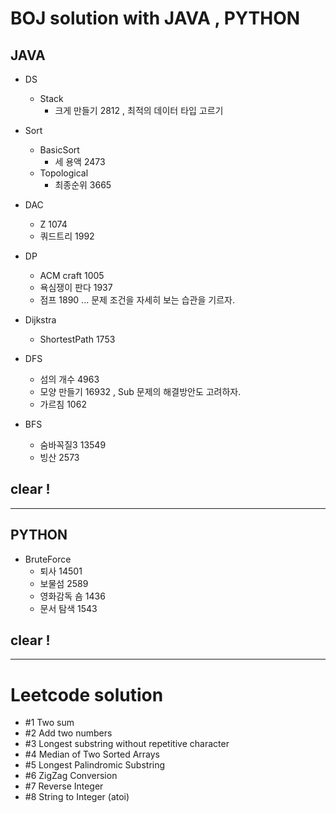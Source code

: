 # BOJ solution with JAVA , PYTHON
              
## JAVA

- DS
   - Stack
      - 크게 만들기 2812 , 최적의 데이터 타입 고르기
- Sort
   - BasicSort
       - 세 용액 2473 
   - Topological
       - 최종순위 3665
       
       
- DAC
   - Z 1074
   - 쿼드트리 1992
   
- DP
   - ACM craft 1005
   - 욕심쟁이 판다 1937
   - 점프 1890 ... 문제 조건을 자세히 보는 습관을 기르자.
   
- Dijkstra
   - ShortestPath 1753

- DFS
   - 섬의 개수 4963
   - 모양 만들기 16932 , Sub 문제의 해결방안도 고려하자.
   - 가르침 1062

- BFS
   - 숨바꼭질3 13549
   - 빙산 2573
   
## clear !


------------------

## PYTHON

- BruteForce
   - 퇴사 14501
   - 보물섬 2589
   - 영화감독 숌 1436
   - 문서 탐색 1543

## clear !

------------------

# Leetcode solution

- #1 Two sum
- #2 Add two numbers
- #3 Longest substring without repetitive character
- #4 Median of Two Sorted Arrays
- #5 Longest Palindromic Substring 
- #6 ZigZag Conversion
- #7 Reverse Integer
- #8 String to Integer (atoi)


